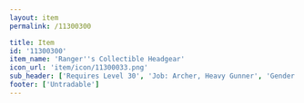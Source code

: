 ```yaml
---
layout: item
permalink: /11300300

title: Item
id: '11300300'
item_name: 'Ranger''s Collectible Headgear'
icon_url: 'item/icon/11300033.png'
sub_header: ['Requires Level 30', 'Job: Archer, Heavy Gunner', 'Gender: All']
footer: ['Untradable']
---
```

